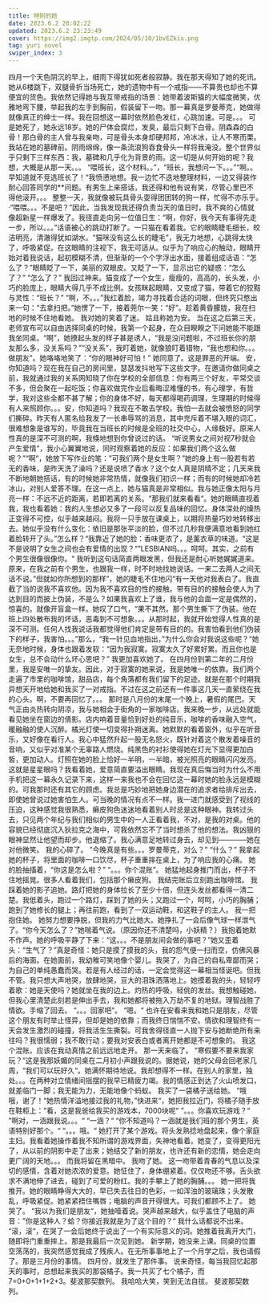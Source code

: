 ```yaml
---
title: 特别的她
date: 2023.6.2 20:02:22
updated: 2023.6.2 23:23:49
cover: https://img2.imgtp.com/2024/05/10/1bvEZkix.png
tag: yuri novel
swiper_index: 3
---
```


四月一个天色阴沉的早上，细雨下得犹如死者般寂静。我在那天得知了她的死讯。她从6楼跳下，双腿骨折当场死亡，她的遗物中有一个戒指——不算贵也却也不算便宜的货色。我依然记得她与我互带戒指的场景：她带着波斯猫的大幅度微笑，优雅地弯下腰，举起我的左手到胸前，假装留下一吻。那一幕真是罗曼蒂克，她做得就像真正的绅士一样。我在回想这一幕时依然脸色发红，心跳加速。可是。。。
可是她死了，她永远18岁。她的尸体会腐烂，发臭，最后只剩下白骨。阴森森的白骨！那白骨的主人曾与我亲吻，可是骨头本身却硬邦邦，冷冰冰，让人不寒而栗。我站在她的墓碑前。阴雨绵绵，像一条流浪狗吞食骨头一样将我淹没。整个世界似乎只剩下三样东西：我，墓碑和几乎化为背景的雨。这一切是从何开始的呢？我想，大概是从那一天。。。
“喂班长，这个材料。。”，“班长，我想问一下。。。”“啊。。早知道就不竞选班长了！“我愤懑地想。我一边忙不迭地整理材料，一边又得装作耐心回答同学的**问题。有男生上来搭话，我还得和他有说有笑，尽管心里巴不得他滚开。。。
整整一天，我就像被玩具骨头耍得团团转的狗一样，忙得不亦乐乎。·“喂喂。。。不是吧？”因此，当我发现我还得负责当天的值日时，我不爽的心情就像超新星一样爆发了。我径直走向另一位值日生：“啊，你好，我今天有事得先走一步，所以。。。”话语被心的跳动打断了。一只猫在看着我。它的眼睛睫毛细长，皎洁明亮，清澈得犹如湖水。“猫咪没有这么长的睫毛”，我无力地想，心跳得太快了，呼吸紧促。在这眼睛的注视下，我无可适从。似乎为了响应心的触动，眼睛开始对着我说话，起初模糊不清，但渐渐的一个个字浮出水面，接着组成话语：“怎么了？”眼睛眨了一下，美丽的双眼皮。又眨了一下，显示出它的疑惑：“怎么了？”
“怎么了？”
我回过神来。猫变成了一个女生，瘦瘦的，高高的，长头发，小巧的脸庞上，眼睛大得几乎不成比例。女孩眯起眼睛，又变成了猫，带着它的狡黠与灵性：“班长？”
“啊，不。。。”我红着脸，竭力寻找着合适的词眼，但终究只憋出来一句：“去拿扫把。”她愣了一下，接着莞尔一笑：“好”。趁着黄昏朦胧，我在扫地的时候不住地看她。
我对她的笑着了迷。
姑且称她为安。
当在这之后第三天，老师宣布可以自由选择同桌的时候，我第一个起身，在众目睽睽之下问她能不能跟我坐同桌。“啊”，她撩起头发的样子甚是诱人，“我是没问题啦，不过班长你的朋友那么多，没关系吗？”“没关系”，我盯着她，就像狼盯着猎物，“我也想和你。。。做朋友”。她咯咯地笑了：“你的眼神好可怕！”
她同意了。这是罪恶的开端。
安，你知道吗？现在我在自己的房间里，瑟瑟发抖地写下这些文字。在邀请你做同桌之前，我就通过我的关系网知晓了你在学校的全部信息：你有两三个好友，平常交谈不多，但会聚在一起吃饭；你喜欢做完作业后看晦涩难懂的书，有心理学，有哲学，我对这些全都不甚了解；你的身体不好，每天都得喝药调理，生理期的时候得有人来照顾你。。。安，你知道吗？我现在不敢去学校。我怕一去就会被愤怒的同学们撕碎。昨天有人匿名给我发了一长串辱骂的消息，其中充斥着不堪入眼的词汇，很难想象是谁写的，毕竟我在当班长的时候是全班的社交中心，人缘极好。原来人性真的是深不可测的啊，我倏地想到你曾说过的话。
“听说男女之间对视7秒就会产生爱情“，我小心翼翼地说，同时观察着她的反应：如果我们两个这么做呢？”“啊“，她放下写作业的笔：”可我们两个是女生啊？”她的身上有一股若有若无的香味，是昨天洗了澡吗？还是说喷了香水？这个女人真是阴晴不定；几天来我不断地朝她搭话，有的时候她非常热情，就像我们初识一样；而有的时候她却冷若冰山，对别人爱答不理。在这一点上，她与猫真是非常相似。我与她正像太阳与月亮一样：不远不近的距离，若即若离的关系。“那我们就来看看“。她的眼睛直视着我，我也看着她：我的人生想必又多了一段可以反复品味的回忆。身体深处的燥热正变得不可控，似乎越来越闷。我将一只手放在课桌上，以期将热量巧妙地转移出去。她似乎没有什么变化：依旧是那张平淡的脸，但不过几秒我便满意地看到她红着脸转开了头。”怎么样？“我靠近了她的脸：香味更浓了，是薰衣草的味道。“这是不是说明了女生之间也会有爱情的出现？“”LESBIAN吗。。。呵呵。其实，之前有个男生很像很像你。“
我听到这句话简直两眼发黑，但我还是耐心听她娓娓道来。原来，在我之前有个男生，也跟我一样，时不时地找她说话。一来二去两人之间无话不说。”但就如你所想到的那样”，她的睫毛不住地闪“有一天他对我表白了。我直截了当的说我不喜欢他。因为我不喜欢目的性的接触。带有目的的接触会使人为了达到目的而披上伪装，不是么？如果我喜欢上了谁，我与他的会面一定是偶然的，惊喜的。就像开盲盒一样。她叹了口气，“果不其然。那个男生撕下了伪装。他在班上四处散布我的坏话，恶毒到不可想象。。。从那时起，我就开始觉得人性真的是深不可测。任何人找我说话我都觉得他们肯定是带有目的的。我害怕看到他们伪装下的样子，我害怕。。。”那么，“我一针见血地指出，”为什么你会对我说这些呢？“她无奈地时候，身体也跟着发软：“因为我寂寞。寂寞太久了好累好累。而且你也是女生，总不会动什么坏心思吧？”
我更加喜欢她了。
在四月份到第二年的二月份里，我是安唯一的挚友。因此，对于寂寞的她来说，我是她唯一的依靠。我们两个走遍了市里的咖啡馆，甜品店，每个角落都有我们留下的足迹。就是在那个时期我异想天开地给她和我买了一对戒指。不过在这之前还有一件事这几天一直萦绕在我的心头。啊，不要再回忆了。。。
那时是八月份的末尾一个晚上，暑假的尾巴。天气正由炎热转向阴凉，我与她相会于街角的一家咖啡店。我来晚一步，从远处就能看见她坐在窗边的倩影。店内响着音量恰到好处的纯音乐，咖啡的香味融入空气，暖融融的使人沉醉。橘光灯使一切变得扑朔迷离。她默默的看着窗外，似乎在听音乐，又好像在看行人。我心中猛然升起一股无名怒火，既针对着这个散发着噪音的音响，又似乎对准某个无辜路人燃烧。纯黑色的衬衫使得她在灯光下显得更加白皙，更加动人。灯照在她的脸上恰好一半明，一半暗，被光照亮的眼睛闪闪发亮。这就是星星眼吗？我看着她，爱意简直要溢出眼睛。我现在真后悔当时为什么不用手机把这一幕永久记录下来，这样一来我也不会在回忆这一幕时她的脸永远是模糊的。可我那时还有其它的顾虑。我总是巧妙地把她身边潜在的追求者给排斥出去，即使她曾说过她害怕生人。可当晚的情况有点不一样。我一进门就感受到了视线的压迫，这种感觉我很熟悉，癞皮狗色迷迷地看着别人时总是这种眼神。我转过头去，只见两个年纪与我们相似的男生中的一人正看着我，不对，是我的对桌。他的容貌已经彻底沉入狄拉克之海中，可我依然忘不了当时想杀了他的想法。我凶狠的眼神显然让他望而却步。他退缩了。我心满意足地转过身去，却见到————她在对他微笑。
我的心碎了。
”今晚真是有些。。。罗曼蒂克，对么？”
“什么？”
我拿起她的杯子，将里面的咖啡一口饮尽，杯子重重摔在桌上，为了响应我的心痛。
她的脸抽搐着，“你这是怎么啦？”
“。。。你个混账”。
她猛地起身推门而出，杯子不住地摇晃。很多人看着我们，包括那个癞皮狗。
我结完账后立刻跑出咖啡馆。
我踩着她的影子追她。路灯把她的身体拉长了至少十倍，但连头发丝都看得一清二楚。我低着头，跑过一个路灯，踩到了她的头；又跑过一个，呵呵，小巧的胸脯；跑到了她修长的腿上；再往前跑，看到了一双运动鞋，和这鞋子的主人。
我一把抱住她。
她努力想要挣脱，但我的力气比她大。她挣扎了一会后像气球一样泄气了。“你今天怎么了？”她喘着气说。（原因你还不清楚吗，小妖精？）我抱着她默不作声。她的呼吸平静了下来：“这。。。不是朋友间会做的事吧？”她又歪着头：“生气了？”真是奇怪：她只是摸了摸我的头，我的怨气便一扫而空，仿佛风暴后的海面。在她面前，我幼稚可笑地像个婴儿。我哭了，为自己的自私卑鄙而哭；为自己的单纯愚蠢而哭。若是有人经过的话，一定会觉得这一幕相当怪诞吧。但我不管。我只想大声地哭，放肆地哭，豆大的泪珠洒落地上。她摸着我的头，轻轻哼着歌：她是天使吗？她就坐在我的边上。灼热的呼吸，轻佻的发丝。我想触碰她，但我心里清楚此刻若是伸出手去，我和她都将被拖入万劫不复的地狱。理智战胜了情欲。手缩了回去。
“。。。回家吧“。
“嗯。“
也许在安看来我和她只是朋友，尽管这个朋友有时举止怪异，但却是她的依靠；而我终日惴惴不安。情欲和理智终有一天会发生激烈的碰撞，将我活生生撕裂。可我舍得径直一人抛下安与她断绝所有来往吗？我很懦弱；我不敢行动；要我对安表白或者离开她都是不可想象的。
我这个混账。应该在我动真情之前远远地走开。
那一天来临了。
“寒假要不要来我家玩？“这是我那妖媚的同桌在二月初小声跟我说的。据她说，她的父母会回老家几周，“我们可以玩好久“。她满怀期待地说。我却想得不一样。在别人的家里，独处。。。在两种对立情绪间摇摆的我早已精疲力竭。我的情感正到达了火山喷发口，就差临门一脚；我无能为力，无能地像个蚂蚁。
我买了一袋橘子送给她。
“哦哦，谢了！“她热情洋溢地接过我的礼物，”快进来“，她把我拉近门，将橘子随手放在鞋柜上：”看，这是我爸给我买的游戏本，7000块呢“
”。。。你喜欢玩游戏？“
”啊对，一涵跟我说。。。“
“一涵？“
“你不知道吗？一涵就是我们班的那个男生，英语特别好那个。“
“。。。哦。“
她打开了某个游戏。将头发熟捻地盘起来，像个家庭主妇。我看着她操作着我不知所谓的游戏界面，失神地看着。她变了，变得更阳光了，从以前的阴影中走了出来；她结交了新的朋友，也许还有新的恋情，她会走向更广阔的天地。。。
而我将留在黑暗中。
我吻了她。
这一吻带着青春的气息以及深切的感情，含着对她浓浓的爱意。她怔住了，身体绷紧着。仅仅吻还不够。舌头欲求不满地伸了进去，碰到了可爱的粉红。我的手攀上了她的胸脯。。。
她一把将我推开。她的眼睛睁得大大的，早已失去往日的色彩，一如浑浊的玻璃珠；头发散乱，呼吸紧促。她紧紧捂住嘴唇；电脑的声音开得很大。可我们都顾不上了。
她哭了。
“我以为我们是朋友“，她抽噎着说。哭声越来越大，似乎盖住了电脑的声音：”你是这种人？蛤？你接近我就是为了这个目的？“
我什么话都说不出来。
“滚，滚“，在哭了一会后她终于说出了一个有实际意义的词。她推着我离开大门，随即将门重重摔上。那是我最后一次见到她。
新学期，她没来上课。同桌的位置空荡荡的，我突然感觉我成了残疾人。在无所事事地上了一个月学之后，我也请假了。那是三月份的事情。
四月份，就发生了那件事。
说来奇怪，每当我回忆起那天的事时，总想起来我买的那袋橘子。我一共买了七个橘子，而7=0+0+1+1+2+3。斐波那契数列。
我哈哈大笑，笑到无法自拔。
斐波那契数列。
